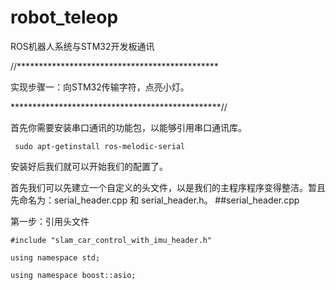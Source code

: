 # robot_teleop
ROS机器人系统与STM32开发板通讯

  //**********************************************
  
  实现步骤一：向STM32传输字符，点亮小灯。
  
  ************************************************//
  
  首先你需要安装串口通讯的功能包，以能够引用串口通讯库。
  
  ` sudo apt-getinstall ros-melodic-serial`
  
  安装好后我们就可以开始我们的配置了。
  
  首先我们可以先建立一个自定义的头文件，以是我们的主程序程序变得整洁。暂且先命名为：serial_header.cpp 和 serial_header.h。
  ##serial_header.cpp
  
  第一步：引用头文件
  
  ` #include "slam_car_control_with_imu_header.h" `
  
  ` using namespace std; `
  
  ` using namespace boost::asio; `
